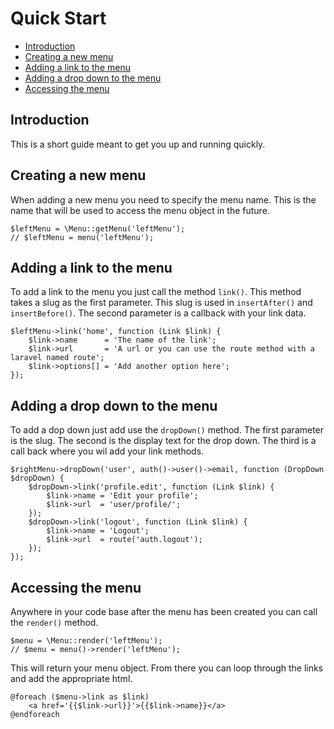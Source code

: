# Quick Start

- [Introduction](#introduction)
- [Creating a new menu](#creating)
- [Adding a link to the menu](#add-link)
- [Adding a drop down to the menu](#add-drop-down)
- [Accessing the menu](#accessing)

<a name="introduction"></a>
## Introduction
This is a short guide meant to get you up and running quickly.

<a name="creating"></a>
## Creating a new menu
When adding a new menu you need to specify the menu name. This is the name that will be used to access the menu object in 
the future.

```
$leftMenu = \Menu::getMenu('leftMenu');
// $leftMenu = menu('leftMenu');
```

<a name="add-link"></a>
## Adding a link to the menu
To add a link to the menu you just call the method `link()`. This method takes a slug as the first parameter.
This slug is used in `insertAfter()` and `insertBefore()`. The second parameter is a callback with your link data.

```
$leftMenu->link('home', function (Link $link) {
    $link->name      = 'The name of the link';
    $link->url       = 'A url or you can use the route method with a laravel named route';
    $link->options[] = 'Add another option here';
});
```

<a name="add-drop-down"></a>
## Adding a drop down to the menu
To add a dop down just add use the `dropDown()` method. The first parameter is the slug. The second is the display text 
for the drop down.  The third is a call back where you wil add your link methods.

```
$rightMenu->dropDown('user', auth()->user()->email, function (DropDown $dropDown) {
    $dropDown->link('profile.edit', function (Link $link) {
        $link->name = 'Edit your profile';
        $link->url  = 'user/profile/';
    });
    $dropDown->link('logout', function (Link $link) {
        $link->name = 'Logout';
        $link->url  = route('auth.logout');
    });
});
```

<a name="accessing"></a>
## Accessing the menu
Anywhere in your code base after the menu has been created you can call the `render()` method.

```
$menu = \Menu::render('leftMenu');
// $menu = menu()->render('leftMenu');
```

This will return your menu object. From there you can loop through the links and add the appropriate html.

```
@foreach ($menu->link as $link)
    <a href='{{$link->url}}'>{{$link->name}}</a>
@endforeach
```
